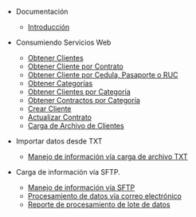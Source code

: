 <!-- markdownlint-disable first-line-h1 -->
- Documentación 
  - [Introducción](README.md)

- Consumiendo Servicios Web

  - [Obtener Clientes](./pages/obtenerCliente.md)
  - [Obtener Cliente por Contrato](pages/obtenerClienteContrato.md)
  - [Obtener Cliente por Cedula, Pasaporte o RUC](pages/obtenerClienteCedulaPasaporteRUC.md)
  - [Obtener Categorías](pages/ObtenerCategorias.md)
  - [Obtener Clientes por Categoría](pages/ObtenerClienteCategoria.md)
  - [Obtener Contractos por Categoría](pages/obtenerContratoCategoria.md)
  - [Crear Cliente](pages/crearCliente.md)
  - [Actualizar Contrato](pages/actulizarContrato.md)
  - [Carga de Archivo de Clientes](pages/cargaArchivoClientes.md)

- Importar datos desde TXT

  - [Manejo de información vía carga de archivo TXT](pages/manejoInfoCargaArchivo.md)
 
 
- Carga de información vía SFTP.

  - [Manejo de información vía SFTP](pages/manejoInformacionSftp.md)
  - [Procesamiento de datos vía correo electrónico](pages/procesamientoDatosCorreo.md)
  - [Reporte de procesamiento de lote de datos](pages/reporteProcesamientolote.md)
 
<!--* [Awesome docsify](awesome.md) -->
<!--* [Changelog](changelog.md) -->


